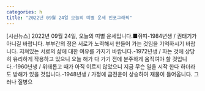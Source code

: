 ```yaml
---
categories: h
title: "2022년 09월 24일 오늘의 띠별 운세 인포그래픽"
---
```

[시선뉴스] 2022년 09월 24일, 오늘의 띠별 운세입니다.■쥐띠-1984년생 / 권태기가 아니길 바랍니다. 부부간의 정은 서로가 노력해서 만들어 가는 것임을 기억하시기 바랍니다. 지쳐있는 서로의 삶에 대한 여유를 가지기 바랍니다.-1972년생 / 파는 것에 상당히 유리하게 작용하고 있으니 오늘 해가 다 가기 전에 분주하게 움직여야 할 것입니다.-1960년생 / 위태롭고 때가 아직 이르지 않았으니 지금 무슨 일을 시작 한다 하더라도 방해가 있을 것입니다.-1948년생 / 가정에 금전운이 상승하여 재물이 들어옵니다. 그러나 질병으